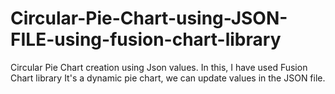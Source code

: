 # Circular-Pie-Chart-using-JSON-FILE-using-fusion-chart-library
Circular Pie Chart creation using Json values. In this, I have used Fusion Chart library
It's a dynamic pie chart, we can update values in the JSON file.
